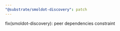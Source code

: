 ```yaml
---
"@substrate/smoldot-discovery": patch
---
```


fix(smoldot-discovery): peer dependencies constraint
